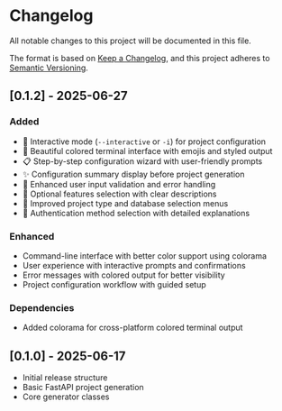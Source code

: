 # Changelog

All notable changes to this project will be documented in this file.

The format is based on [Keep a Changelog](https://keepachangelog.com/en/1.0.0/),
and this project adheres to [Semantic Versioning](https://semver.org/spec/v2.0.0.html).

## [0.1.2] - 2025-06-27

### Added

- 🎯 Interactive mode (`--interactive` or `-i`) for project configuration
- 🎨 Beautiful colored terminal interface with emojis and styled output
- 📋 Step-by-step configuration wizard with user-friendly prompts
- ✨ Configuration summary display before project generation
- 🔧 Enhanced user input validation and error handling
- 🎁 Optional features selection with clear descriptions
- 📝 Improved project type and database selection menus
- 🔐 Authentication method selection with detailed explanations

### Enhanced

- Command-line interface with better color support using colorama
- User experience with interactive prompts and confirmations
- Error messages with colored output for better visibility
- Project configuration workflow with guided setup

### Dependencies

- Added colorama for cross-platform colored terminal output

## [0.1.0] - 2025-06-17

- Initial release structure
- Basic FastAPI project generation
- Core generator classes
